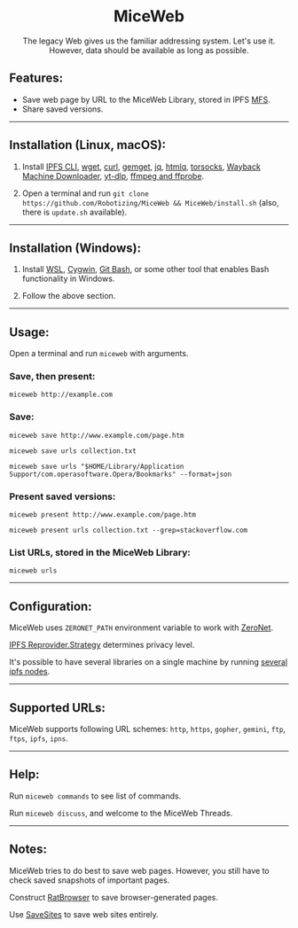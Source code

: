 <h1 align="center">MiceWeb</h1>

<p align="center">The legacy Web gives us the familiar addressing system. Let's use it. However, data should be available as long as possible.</p>

## Features:

- Save web page by URL to the MiceWeb Library, stored in IPFS [MFS](https://docs.ipfs.tech/concepts/file-systems/#mutable-file-system-mfs).
- Share saved versions.

---

## Installation (Linux, macOS):

1. Install [IPFS CLI](https://docs.ipfs.io/install/command-line/), [wget](https://www.gnu.org/software/wget/), [curl](https://curl.se/), [gemget](https://github.com/makeworld-the-better-one/gemget/), [jq](https://stedolan.github.io/jq/download/), [htmlq](https://github.com/mgdm/htmlq/), [torsocks](https://gitlab.torproject.org/tpo/core/torsocks), [Wayback Machine Downloader](https://github.com/ImportTaste/wayback-machine-downloader), [yt-dlp](https://github.com/yt-dlp/yt-dlp/), [ffmpeg and ffprobe](https://www.ffmpeg.org).

2. Open a terminal and run `git clone https://github.com/Robotizing/MiceWeb && MiceWeb/install.sh` (also, there is `update.sh` available).

---

## Installation (Windows):

1. Install [WSL](https://docs.microsoft.com/en-us/windows/wsl/install-win10), [Cygwin](https://www.cygwin.com/), [Git Bash](https://git-scm.com/download/win), or some other tool that enables Bash functionality in Windows.

2. Follow the above section.

---

## Usage:

Open a terminal and run `miceweb` with arguments.

### Save, then present:
`miceweb http://example.com`

### Save:
`miceweb save http://www.example.com/page.htm`

`miceweb save urls collection.txt`

`miceweb save urls "$HOME/Library/Application Support/com.operasoftware.Opera/Bookmarks" --format=json`

### Present saved versions:
`miceweb present http://www.example.com/page.htm`

`miceweb present urls collection.txt --grep=stackoverflow.com`

### List URLs, stored in the MiceWeb Library:
`miceweb urls`

---

## Configuration:

MiceWeb uses `ZERONET_PATH` environment variable to work with [ZeroNet](https://en.wikipedia.org/wiki/ZeroNet).

[IPFS Reprovider.Strategy](https://github.com/ipfs/kubo/blob/master/docs/config.md#reproviderstrategy) determines privacy level.

It's possible to have several libraries on a single machine by running [several ipfs nodes](https://stackoverflow.com/questions/40180171/how-to-run-several-ipfs-nodes-on-a-single-machine).

---

## Supported URLs:

MiceWeb supports following URL schemes: `http`, `https`, `gopher`, `gemini`, `ftp`, `ftps`, `ipfs`, `ipns`.

---

## Help:

Run `miceweb commands` to see list of commands.

Run `miceweb discuss`, and welcome to the MiceWeb Threads.

---

## Notes:

MiceWeb tries to do best to save web pages. However, you still have to check saved snapshots of important pages.

Construct [RatBrowser](http://ratbrowser.com) to save browser-generated pages.

Use [SaveSites](https://github.com/defder-su/SaveSites) to save web sites entirely.
